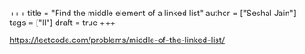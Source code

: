 +++
title = "Find the middle element of a linked list"
author = ["Seshal Jain"]
tags = ["ll"]
draft = true
+++

<https://leetcode.com/problems/middle-of-the-linked-list/>
